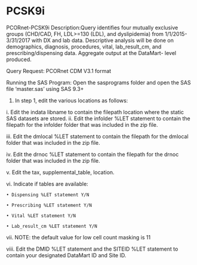 # PCSK9i
PCORnet-PCSK9i
Description:Query identifies four mutually exclusive groups (CHD/CAD, FH, LDL>=130 (LDL), and dyslipidemia) from 1/1/2015-3/31/2017 with 
DX and lab data. Descriptive analysis will be done on demographics, diagnosis, procedures, vital, lab_result_cm, and prescribing/dispensing data. Aggregate output at the DataMart- level produced.

Query Request:
PCORnet CDM V3.1 format

Running the SAS Program:
Open the sasprograms folder and open the SAS file ‘master.sas’ using SAS 9.3+

1. In step 1, edit the various locations as follows:

  i. Edit the indata libname to contain the filepath location where the static SAS datasets are stored.
  ii. Edit the infolder %LET statement to contain the filepath for the infolder folder that was included in the zip file.
	
  iii. Edit the dmlocal %LET statement to contain the filepath for the dmlocal folder that was included in the zip file.
	
  iv. Edit the drnoc %LET statement to contain the filepath for the drnoc folder that was included in the zip file.
	
  v. Edit the tax, supplemental_table, location.
	
  vi. Indicate if tables are available:
	
    • Dispensing %LET statement Y/N
		
    • Prescribing %LET statement Y/N
		
    • Vital %LET statement Y/N
		
    • Lab_result_cm %LET statement Y/N
		
  vii. NOTE: the default value for low cell count masking is 11
	
  viii. Edit the DMID %LET statement and the SITEID %LET statement to contain your designated DataMart ID and Site ID.

